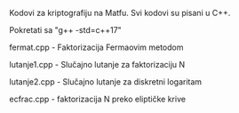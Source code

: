 Kodovi za kriptografiju na Matfu.
Svi kodovi su pisani u C++.

Pokretati sa "g++ -std=c++17"

fermat.cpp - Faktorizacija Fermaovim metodom

lutanje1.cpp - Slučajno lutanje za faktorizaciju N

lutanje2.cpp - Slučajno lutanje za diskretni logaritam

ecfrac.cpp - faktorizacija N preko eliptičke krive
